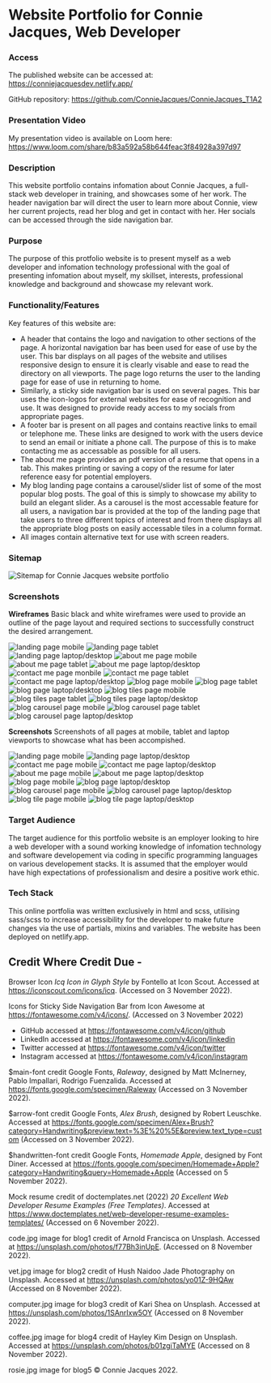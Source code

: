 # Website Portfolio for Connie Jacques, Web Developer

### Access
The published website can be accessed at: https://conniejacquesdev.netlify.app/

GitHub repository: https://github.com/ConnieJacques/ConnieJacques_T1A2

### Presentation Video
My presentation video is available on Loom here: https://www.loom.com/share/b83a592a58b644feac3f84928a397d97

### Description
This website portfolio contains infomation about Connie Jacques, a full-stack web developer in training, and showcases some of her work. The header navigation bar will direct the user to learn more about Connie, view her current projects, read her blog and get in contact with her. Her socials can be accessed through the side navigation bar. 

### Purpose
The purpose of this protfolio website is to present myself as a web developer and infomation technology professional with the goal of presenting infomation about myself, my skillset, interests, professional knowledge and background and showcase my relevant work.

### Functionality/Features
Key features of this website are: 
- A header that contains the logo and navigation to other sections of the page. A horizontal navigation bar has been used for ease of use by the user. This bar displays on all pages of the website and utilises responsive design to ensure it is clearly visable and ease to read the directory on all viewports. The page logo returns the user to the landing page for ease of use in returning to home. 
- Similarly, a sticky side navigation bar is used on several pages. This bar uses the icon-logos for external websites for ease of recognition and use. It was designed to provide ready access to my socials from appropriate pages.
- A footer bar is present on all pages and contains reactive links to email or telephone me. These links are designed to work with the users device to send an email or initiate a phone call. The purpose of this is to make contacting me as accessable as possible for all users. 
- The about me page provides an pdf version of a resume that opens in a tab. This makes printing or saving a copy of the resume for later reference easy for potential employers.
- My blog landing page contains a carousel/slider list of some of the most popular blog posts. The goal of this is simply to showcase my ability to build an elegant slider. As a carousel is the most accessable feature for all users, a navigation bar is provided at the top of the landing page that take users to three different topics of interest and from there displays all the appropriate blog posts on easily accessable tiles in a column format.
- All images contain alternative text for use with screen readers.

### Sitemap
![Sitemap for Connie Jacques website portfolio](./docs/portfolio-sitemap.jpg)

### Screenshots
**Wireframes**
Basic black and white wireframes were used to provide an outline of the page layout and required sections to successfully construct the desired arrangement.

![landing page mobile](./docs/landing-mobile.png)
![landing page tablet](./docs/landing-tablet.png)
![landing page laptop/desktop](./docs/landing-laptop.png)
![about me page mobile](./docs/about-mobile.png)
![about me page tablet](./docs/about-tablet.png)
![about me page laptop/desktop](./docs/about-laptop.png)
![contact me page monbile](./docs/contact-mobile.png)
![contact me page tablet](./docs/contact-tablet.png)
![contact me page laptop/desktop](./docs/contact-laptop.png)
![blog page mobile](./docs/blog-mobile.png)
![blog page tablet](./docs/blog-tablet.png)
![blog page laptop/desktop](./docs/blog-laptop.png)
![blog tiles page mobile](./docs/blog-tiles-mobile.png)
![blog tiles page tablet](./docs/blog-tiles-tablet.png)
![blog tiles page laptop/desktop](./docs/blog-tiles-laptop.png)
![blog carousel page mobile](./docs/blog-carousel-mobile.png)
![blog carousel page tablet](./docs/blog-carousel-tablet.png)
![blog carousel page laptop/desktop](./docs/blog-carousel-laptop.png)

**Screenshots**
Screenshots of all pages at mobile, tablet and laptop viewports to showcase what has been accompished.

![landing page mobile](./docs/screenshot-landing-mobile.png)
![landing page laptop/desktop](./docs/screenshot-landing-laptop.png)
![contact me page mobile](./docs/screenshot-contact-mobile.png)
![contact me page laptop/desktop](./docs/screenshot-contact-laptop.png)
![about me page mobile](./docs/screenshot-about-mobile.png)
![about me page laptop/desktop](./docs/screenshot-about-laptop.png)
![blog page mobile](./docs/screenshot-blog-mobile.png)
![blog page laptop/desktop](./docs/screenshot-blog-laptop.png)
![blog carousel page mobile](./docs/screenshot-blog-carousel-mobile.png)
![blog carousel page laptop/desktop](./docs/screenshot-blog-carousel-laptop.png)
![blog tile page mobile](./docs/screenshot-blog-tile-mobile.png)
![blog tile page laptop/desktop](./docs/screenshot-blog-tile-laptop.png)

### Target Audience
The target audience for this portfolio website is an employer looking to hire a web developer with a sound working knowledge of infomation technology and software developement via coding in specific programming languages on various developement stacks. It is assumed that the employer would have high expectations of professionalism and desire a positive work ethic.

### Tech Stack
This online portfolia was written exclusively in html and scss, utilising sass/scss to increase accessibility for the developer to make future changes via the use of partials, mixins and variables. The website has been deployed on netlify.app.


## Credit Where Credit Due -

Browser Icon *Icq Icon in Glyph Style* by Fontello at Icon Scout. Accessed at https://iconscout.com/icons/icq. (Accessed on 3 November 2022).

Icons for Sticky Side Navigation Bar from Icon Awesome at https://fontawesome.com/v4/icons/. (Accessed on 3 November 2022)
- GitHub accessed at https://fontawesome.com/v4/icon/github
- LinkedIn accessed at https://fontawesome.com/v4/icon/linkedin
- Twitter accessed at https://fontawesome.com/v4/icon/twitter
- Instagram accessed at https://fontawesome.com/v4/icon/instagram

$main-font credit Google Fonts, *Raleway*, designed by Matt McInerney, Pablo Impallari, Rodrigo Fuenzalida. Accessed at https://fonts.google.com/specimen/Raleway (Accessed on 3 November 2022).

$arrow-font credit Google Fonts, *Alex Brush*, designed by Robert Leuschke. Accessed at https://fonts.google.com/specimen/Alex+Brush?category=Handwriting&preview.text=%3E%20%5E&preview.text_type=custom (Accessed on 3 November 2022).

$handwritten-font credit Google Fonts, *Homemade Apple*, designed by Font Diner. Accessed at https://fonts.google.com/specimen/Homemade+Apple?category=Handwriting&query=Homemade+Apple (Accessed on 5 November 2022).

Mock resume credit of doctemplates.net (2022) *20 Excellent Web Developer Resume Examples (Free Templates)*. Accessed at https://www.doctemplates.net/web-developer-resume-examples-templates/ (Accessed on 6 November 2022).

code.jpg image for blog1 credit of Arnold Francisca on Unsplash. Accessed at https://unsplash.com/photos/f77Bh3inUpE. (Accessed on 8 November 2022).

vet.jpg image for blog2 credit of Hush Naidoo Jade Photography on Unsplash. Accessed at https://unsplash.com/photos/yo01Z-9HQAw (Accessed on 8 November 2022).

computer.jpg image for blog3 credit of Kari Shea on Unsplash. Accessed at https://unsplash.com/photos/1SAnrIxw5OY (Accessed on 8 November 2022).

coffee.jpg image for blog4 credit of 
Hayley Kim Design on Unsplash.
Accessed at https://unsplash.com/photos/b01zgiTaMYE (Accessed on 8 November 2022).

rosie.jpg image for blog5 © Connie Jacques 2022.